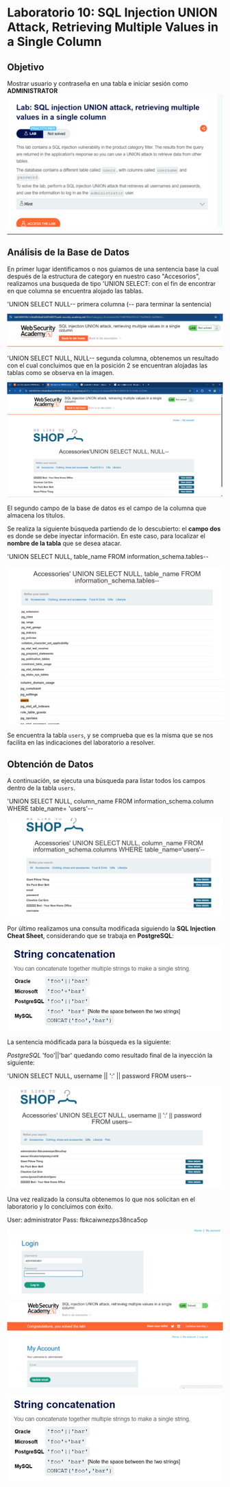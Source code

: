 # Laboratorio 10: SQL Injection UNION Attack, Retrieving Multiple Values in a Single Column 
## Objetivo  
Mostrar usuario y contraseña en una tabla e iniciar sesión como **ADMINISTRATOR**  
![Diagrama SQL](captura.png)

---

## Análisis de la Base de Datos  

En primer lugar identificamos o nos guiamos de una sentencia base la cual después de la estructura de category en nuestro caso "Accesorios", realizamos una busqueda de tipo 'UNION SELECT: con el fin de encontrar en que columna se encuentra alojado las tablas.

'UNION SELECT NULL-- primera columna (-- para terminar la sentencia)

![Diagrama SQL](captura2.png)

'UNION SELECT NULL, NULL-- segunda columna, obtenemos un resultado con el cual concluimos que en la posición 2 se encuentran alojadas las tablas como se observa en la imagen.

![Diagrama SQL](captura1.png)

El segundo campo de la base de datos es el campo de la columna que almacena los títulos.  

Se realiza la siguiente búsqueda partiendo de lo descubierto: el **campo dos** es donde se debe inyectar información. En este caso, para localizar el **nombre de la tabla** que se desea atacar.  

'UNION SELECT NULL, table_name FROM information_schema.tables--

![Diagrama SQL](captura5.png)
![Diagrama SQL](captura6.png)

Se encuentra la tabla `users`, y se comprueba que es la misma que se nos facilita en las indicaciones del laboratorio a resolver. 

## Obtención de Datos  

A continuación, se ejecuta una búsqueda para listar todos los campos dentro de la tabla `users`.  

'UNION SELECT NULL, column_name FROM information_schema.column WHERE table_name= 'users'--

![Diagrama SQL](captura7.png)

Por último realizamos una consulta modificada siguiendo la **SQL Injection Cheat Sheet**, considerando que se trabaja en **PostgreSQL**:  

![Diagrama SQL](captura12.png)

La sentencia módificada para la búsqueda es la siguiente:

*PostgreSQL* 'foo'||'bar' quedando como resultado final de la inyección la siguiente: 

'UNION SELECT NULL, username || ':' || password FROM users--

![Diagrama SQL](captura9.png)

Una vez realizado la consulta obtenemos lo que nos solicitan en el laboratorio y lo concluimos con éxito.

User: administrator
Pass: fbkcaiwnezps38nca5op

![Diagrama SQL](captura10.png)

![Diagrama SQL](captura11.png)

![Diagrama SQL](captura12.png)
